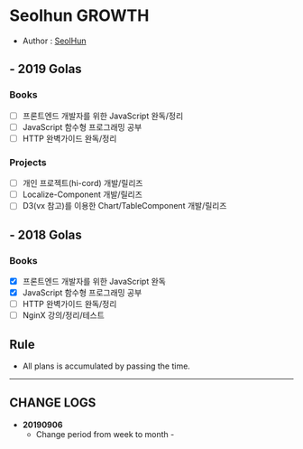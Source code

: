 # Seolhun GROWTH

- Author : [SeolHun](https://github.com/Seolhun/)

## - 2019 Golas

### Books

- [ ] 프론트엔드 개발자를 위한 JavaScript 완독/정리
- [ ] JavaScript 함수형 프로그래밍 공부
- [ ] HTTP 완벽가이드 완독/정리

### Projects

- [ ] 개인 프로젝트(hi-cord) 개발/릴리즈
- [ ] Localize-Component 개발/릴리즈
- [ ] D3(vx 참고)를 이용한 Chart/TableComponent 개발/릴리즈

## - 2018 Golas

### Books

- [x] 프론트엔드 개발자를 위한 JavaScript 완독
- [x] JavaScript 함수형 프로그래밍 공부
- [ ] HTTP 완벽가이드 완독/정리
- [ ] NginX 강의/정리/테스트

## Rule

- All plans is accumulated by passing the time.

---

## CHANGE LOGS

- **20190906**
  - Change period from week to month -
